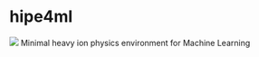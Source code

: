 # hipe4ml
![](https://github.com/hipe4ml/hipe4ml/workflows/Test%20Python%20package/badge.svg)
Minimal heavy ion physics environment for Machine Learning
